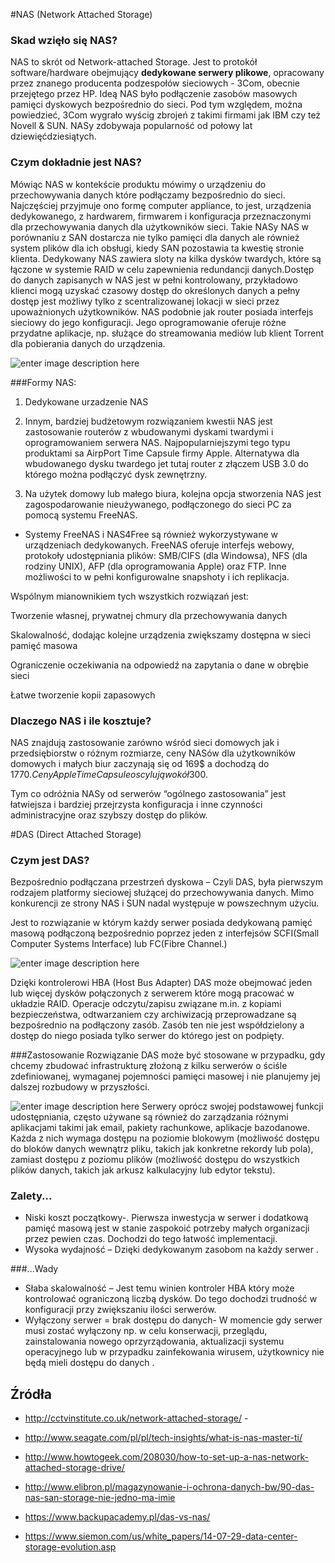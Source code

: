 #NAS (Network Attached Storage)



### Skad wzięło się NAS?

NAS to skrót od Network-attached Storage. Jest to protokół software/hardware obejmujący **dedykowane serwery plikowe**, opracowany przez znanego producenta podzespołów sieciowych - 3Com, obecnie przejętego przez HP. Ideą NAS było podłączenie zasobów masowych pamięci dyskowych bezpośrednio do sieci. Pod tym względem, można powiedzieć, 3Com wygrało wyścig zbrojeń z takimi firmami jak IBM czy też Novell & SUN. NASy zdobywaja popularność od połowy lat dziewięćdziesiątych. 



### Czym dokładnie jest NAS?

Mówiąc NAS w kontekście produktu mówimy o urządzeniu do przechowywania danych które podłączamy bezpośrednio do sieci. Najczęściej przyjmuje ono formę computer appliance, to jest, urządzenia dedykowanego, z hardwarem, firmwarem i konfiguracja przeznaczonymi dla przechowywania danych dla użytkowników sieci. Takie NASy NAS w porównaniu z SAN dostarcza nie tylko pamięci dla danych ale również system plików dla ich obsługi, kiedy SAN pozostawia ta kwestię stronie klienta. Dedykowany NAS zawiera sloty na kilka dysków twardych, które są łączone w systemie RAID w celu zapewnienia redundancji danych.Dostęp do danych zapisanych w NAS jest w pełni kontrolowany, przykładowo klienci mogą uzyskać czasowy dostęp do określonych danych a pełny dostęp jest możliwy tylko z scentralizowanej lokacji w sieci przez upoważnionych użytkowników. NAS podobnie jak router posiada interfejs sieciowy do jego konfiguracji. Jego oprogramowanie oferuje różne przydatne aplikacje, np. służące do streamowania mediów lub klient Torrent dla pobierania danych do urządzenia.

![enter image description here](http://www.elibron.pl/images/das02.jpg)



###Formy NAS:

1. Dedykowane urzadzenie NAS

2. Innym, bardziej budżetowym rozwiązaniem kwestii NAS jest zastosowanie routerów z wbudowanymi dyskami twardymi i oprogramowaniem serwera NAS. Najpopularniejszymi tego typu produktami sa AirpPort Time Capsule firmy Apple. Alternatywa dla wbudowanego dysku twardego jet tutaj router z złączem USB 3.0 do którego można podłączyć dysk zewnętrzny.

3. Na użytek domowy lub małego biura, kolejna opcja stworzenia NAS jest zagospodarowanie nieużywanego, podłączonego do sieci PC za pomocą systemu FreeNAS. 



* Systemy FreeNAS i NAS4Free są również wykorzystywane w urządzeniach dedykowanych. FreeNAS oferuje interfejs webowy, protokoły udostępniania plików: SMB/CIFS (dla Windowsa), NFS (dla rodziny UNIX), AFP (dla oprogramowania Apple) oraz FTP. Inne możliwości to w pełni konfigurowalne snapshoty i ich replikacja.



Wspólnym mianownikiem tych wszystkich rozwiązań jest:

Tworzenie własnej, prywatnej chmury dla przechowywania danych

Skalowalność, dodając kolejne urządzenia zwiększamy dostępna w sieci pamięć masowa

Ograniczenie oczekiwania na odpowiedź na zapytania o dane w obrębie sieci

Łatwe tworzenie kopii zapasowych



### Dlaczego NAS i ile kosztuje?

NAS znajdują zastosowanie zarówno wśród sieci domowych jak i przedsiębiorstw o różnym rozmiarze, ceny NASów dla użytkowników domowych i małych biur zaczynają się od 169$ a dochodzą do 1770$. Ceny Apple Time Capsule oscylują wokół 300$. 



Tym co odróżnia NASy od serwerów “ogólnego zastosowania” jest łatwiejsza i bardziej przejrzysta konfiguracja i inne czynności administracyjne oraz  szybszy dostęp do plików.



#DAS (Direct Attached Storage)

### Czym  jest DAS?

Bezpośrednio podłączana przestrzeń dyskowa – Czyli DAS, była pierwszym rodzajem platformy sieciowej służącej do przechowywania danych. Mimo konkurencji ze strony NAS i SUN nadal występuje w powszechnym użyciu.


Jest to rozwiązanie w którym każdy serwer posiada dedykowaną pamięć masową podłączoną bezpośrednio poprzez jeden z interfejsów SCFI(Small Computer Systems Interface) lub FC(Fibre Channel.) 

![enter image description here](http://winfwiki.wi-fom.de/images/thumb/e/eb/DAS.gif/350px-DAS.gif)

Dzięki kontrolerowi HBA (Host Bus Adapter) DAS może obejmować jeden lub więcej dysków połączonych z serwerem które mogą pracować w układzie RAID. Operacje odczytu/zapisu związane m.in. z kopiami bezpieczeństwa, odtwarzaniem czy archiwizacją przeprowadzane są bezpośrednio na podłączony zasób. Zasób ten nie jest współdzielony a dostęp do niego posiada tylko serwer do którego jest on podpięty.



###Zastosowanie
Rozwiązanie DAS może być stosowane w przypadku, gdy chcemy zbudować infrastrukturę złożoną z kilku serwerów o ściśle zdefiniowanej, wymaganej pojemności pamięci masowej i nie planujemy jej dalszej rozbudowy w przyszłości.

![enter image description here](http://www.storagesearch.com/auspexfig_01.gif)
Serwery oprócz swojej podstawowej funkcji udostępniania, często używane są również do zarządzania różnymi aplikacjami takimi jak email, pakiety rachunkowe, aplikacje bazodanowe. Każda z nich wymaga dostępu na poziomie blokowym (możliwość dostępu do bloków danych wewnątrz pliku, takich jak konkretne rekordy lub pola), zamiast dostępu z poziomu plików (możliwość dostępu do wszystkich plików danych, takich jak arkusz kalkulacyjny lub edytor tekstu). 



### Zalety...
- Niski koszt początkowy-. Pierwsza inwestycja w serwer i dodatkową pamięć masową jest w stanie zaspokoić potrzeby małych organizacji przez pewien czas. Dochodzi do tego łatwość implementacji.
- Wysoka wydajność – Dzięki dedykowanym zasobom na każdy serwer .

 ###...Wady
- Słaba skalowalność – Jest temu winien  kontroler HBA który może kontrolować ograniczoną liczbą dysków. Do tego dochodzi trudność w konfiguracji przy zwiększaniu ilości serwerów.
- Wyłączony serwer = brak dostępu do danych- W momencie gdy serwer musi zostać wyłączony np. w celu konserwacji, przeglądu, zainstalowania nowego oprzyrządowania, aktualizacji systemu operacyjnego lub w przypadku zainfekowania wirusem, użytkownicy nie będą mieli dostępu do danych .


## Źródła

* <http://cctvinstitute.co.uk/network-attached-storage/> -

* <http://www.seagate.com/pl/pl/tech-insights/what-is-nas-master-ti/> 

* <http://www.howtogeek.com/208030/how-to-set-up-a-nas-network-attached-storage-drive/>
* <http://www.elibron.pl/magazynowanie-i-ochrona-danych-bw/90-das-nas-san-storage-nie-jedno-ma-imie>

* <https://www.backupacademy.pl/das-vs-nas/>
* <https://www.siemon.com/us/white_papers/14-07-29-data-center-storage-evolution.asp>




